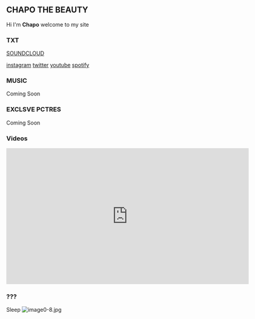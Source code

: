## CHAPO THE BEAUTY

Hi I'm **Chapo** welcome to my site



### TXT
[SOUNDCLOUD](https://soundcloud.com/chapothebeauty "SOUNDCLOUD")


[instagram](https://instagram.com/chapothebeauty "instagram")
[twitter](https://twitter.com/chapothebeauty "twitter")
[youtube](https://www.youtube.com/channel/UC7lng407qfPKmlQBQSOmatQ "youtube")
[spotify](https://open.spotify.com/artist/50IdS28e1U2130dN475nRE "spotify")



### MUSIC
Coming Soon


### EXCLSVE PCTRES
Coming Soon


### Videos
<iframe src="https://www.youtube.com/embed/fl8giVbsIic"   
width="640" height="360" frameborder="0" ></iframe>










### ???

Sleep
![image0-8.jpg]({{site.baseurl}}/image0-8.jpg)
<link rel="shortcut icon" type="image/x-icon" href="favicon.ico">
